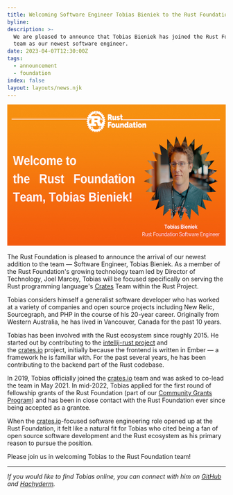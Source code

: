 ```yaml
---
title: Welcoming Software Engineer Tobias Bieniek to the Rust Foundation Team
byline:
description: >-
  We are pleased to announce that Tobias Bieniek has joined the Rust Foundation
  team as our newest software engineer.
date: 2023-04-07T12:30:00Z
tags:
  - announcement
  - foundation
index: false
layout: layouts/news.njk
---
```

<div><p><img src="/img/news/2023-04-07-welcoming-tobias/tobias.png" width="580" height="326" alt="[Heading] Welcome to the Rust Foundation Team, Tobias Bieniek! (Headshot of Tobias appears in a zig-zag, circular frame to the right with the caption &quot;Tobias Bieniek, Rust Foundation Software Engineer.&quot;" title="Tobias Bieniek" /></p><p>The Rust Foundation is pleased to announce the arrival of our newest addition to the team — Software Engineer, Tobias Bieniek. As a member of the Rust Foundation's growing technology team led by Director of Technology, Joel Marcey, Tobias will be focused specifically on serving the Rust programming language's <a target="_blank" rel="noopener" href="https://crates.io/">Crates</a>&nbsp;Team within the Rust Project.</p><p>Tobias considers himself a generalist software developer who has worked at a variety of companies and open source projects including New Relic, Sourcegraph, and PHP in the course of his 20-year career. Originally from Western Australia, he has lived in Vancouver, Canada for the past 10 years.&nbsp;</p><p>Tobias has been involved with the Rust ecosystem since roughly 2015. He started out by contributing to the <a target="_blank" rel="noopener" href="https://www.jetbrains.com/rust/">intellij-rust project</a> and the&nbsp;<a target="_blank" rel="noopener noreferrer" href="http://crates.io/">crates.io</a>&nbsp;project, initially because the frontend is written in Ember — a framework he is familiar with. For the past several years, he has been contributing to the backend part of the Rust codebase.</p><p>In 2019, Tobias officially joined the&nbsp;<a target="_blank" rel="noopener noreferrer" href="http://crates.io/">crates.io</a>&nbsp;team and was asked to co-lead the team in May 2021. In mid-2022, Tobias applied for the first round of fellowship grants of the Rust Foundation (part of our <a target="_blank" rel="noopener" href="https://foundation.rust-lang.org/grants/">Community Grants Program</a>) and has been in close contact with the Rust Foundation ever since being accepted as a grantee.</p><p>When the <a target="_blank" rel="noopener" href="https://crates.io/">crates.io</a>-focused software engineering role opened up at the Rust Foundation, it felt like a natural fit for Tobias who cited being a fan of open source software development and the Rust ecosystem as his primary reason to pursue the position.&nbsp;</p><p>Please join us in welcoming Tobias to the Rust Foundation team!</p><hr /><p><em>If you would like to find Tobias online, you can connect with him on <a target="_blank" rel="noopener" href="https://github.com/Turbo87">GitHub</a> and <a target="_blank" rel="noopener" href="https://hachyderm.io/@tb">Hachyderm</a>.</em></p></div>

<div> </div>